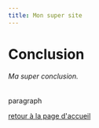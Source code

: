 ```yaml
---
title: Mon super site
---
```


# Conclusion

###### Ma super conclusion.

paragraph

[retour à la page d'accueil](index.html)

